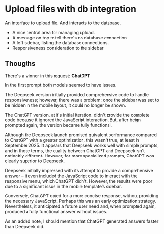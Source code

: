 # Upload files with db integration

An interface to upload file. And interacts to the database.

* A nice central area for managing upload.
* A message on top to tell there's no database connection.
* A left sidebar, listing the database connections.
* Responsiveness consideration to the sidebar

## Thougths

There's a winner in this request: **ChatGPT**

In the first prompt both models seemed to have issues.

The Deepseek version initially provided comprehensive code to handle responsiveness; however, there was a problem: once the sidebar was set to be hidden in the mobile layout, it could no longer be shown.

The ChatGPT version, at it's initial iteration, didn't provide the complete code because it ignored the JavaScript interaction. But, after beign prompted again, the version became fully functional.

Although the Deepseek launch promised quivalent performance compared to ChatGPT with a greater optimization, this wasn't true, at least in September 2025. It appears that Deepseek works well with simple prompts, and in those terms, the quality between ChatGPT and Deepseek isn't noticebly different. However, for more specialized prompts, ChatGPT was clearly superior to Deepseek.

Deepseek initially impressed with its attempt to provide a comprehensive answer – it even included the JavaScript code to interact with the responsive menu, which ChatGPT didn't.  However, the results were poor due to a significant issue in the mobile template’s sidebar. 

Conversely, ChatGPT opted for a more concise response, without providing the necessary JavaScript. Perhaps this was an early optimization strategy. Nevertheless, it anticipated a future user need and, when prompted again, produced a fully functional answer without issues.

As an added note, I should mention that ChatGPT generated answers faster than Deepseek did. 

